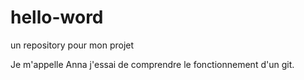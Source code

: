 # hello-word
un repository pour mon projet

Je m'appelle Anna j'essai de comprendre le fonctionnement d'un git.
